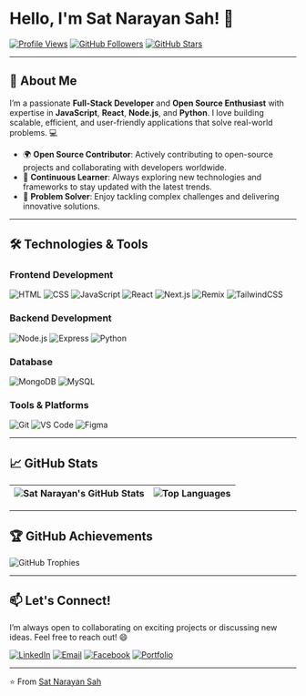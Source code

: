 # Hello, I'm Sat Narayan Sah! 👋

[![Profile Views](https://komarev.com/ghpvc/?username=SatNarayanSah&color=blue&label=Profile+Views)](https://github.com/SatNarayanSah)
[![GitHub Followers](https://img.shields.io/github/followers/SatNarayanSah?label=Follow&style=social)](https://github.com/SatNarayanSah)
[![GitHub Stars](https://img.shields.io/github/stars/SatNarayanSah?label=Stars&style=social)](https://github.com/SatNarayanSah)

---

## 🚀 **About Me**

I’m a passionate **Full-Stack Developer** and **Open Source Enthusiast** with expertise in **JavaScript**, **React**, **Node.js**, and **Python**. I love building scalable, efficient, and user-friendly applications that solve real-world problems. 💻

- 🌍 **Open Source Contributor**: Actively contributing to open-source projects and collaborating with developers worldwide.
- 🧠 **Continuous Learner**: Always exploring new technologies and frameworks to stay updated with the latest trends.
- 🚀 **Problem Solver**: Enjoy tackling complex challenges and delivering innovative solutions.

---

## 🛠️ **Technologies & Tools**

### **Frontend Development**
![HTML](https://img.shields.io/badge/HTML-E34F26?style=for-the-badge&logo=html5&logoColor=white)
![CSS](https://img.shields.io/badge/CSS-1572B6?style=for-the-badge&logo=css3&logoColor=white)
![JavaScript](https://img.shields.io/badge/JavaScript-F7DF1E?style=for-the-badge&logo=javascript&logoColor=black)
![React](https://img.shields.io/badge/React-61DAFB?style=for-the-badge&logo=react&logoColor=black)
![Next.js](https://img.shields.io/badge/Next.js-000000?style=for-the-badge&logo=nextdotjs&logoColor=white)
![Remix](https://img.shields.io/badge/Remix-000000?style=for-the-badge&logo=remix&logoColor=white)
![TailwindCSS](https://img.shields.io/badge/Tailwind_CSS-06B6D4?style=for-the-badge&logo=tailwind-css&logoColor=white)

### **Backend Development**
![Node.js](https://img.shields.io/badge/Node.js-339933?style=for-the-badge&logo=nodedotjs&logoColor=white)
![Express](https://img.shields.io/badge/Express-000000?style=for-the-badge&logo=express&logoColor=white)
![Python](https://img.shields.io/badge/Python-3776AB?style=for-the-badge&logo=python&logoColor=white)

### **Database**
![MongoDB](https://img.shields.io/badge/MongoDB-47A248?style=for-the-badge&logo=mongodb&logoColor=white)
![MySQL](https://img.shields.io/badge/MySQL-4479A1?style=for-the-badge&logo=mysql&logoColor=white)

### **Tools & Platforms**
![Git](https://img.shields.io/badge/Git-F05032?style=for-the-badge&logo=git&logoColor=white)
![VS Code](https://img.shields.io/badge/VS_Code-007ACC?style=for-the-badge&logo=visual-studio-code&logoColor=white)
![Figma](https://img.shields.io/badge/Figma-F24E1E?style=for-the-badge&logo=figma&logoColor=white)

---

## 📈 **GitHub Stats**

| ![Sat Narayan's GitHub Stats](https://github-readme-stats.vercel.app/api?username=SatNarayanSah&show_icons=true&theme=radical&hide_border=true) | ![Top Languages](https://github-readme-stats.vercel.app/api/top-langs/?username=SatNarayanSah&layout=compact&theme=radical&hide_border=true) |
|-----------------------------------------------------------------------------------------------------------------------------------------------|-------------------------------------------------------------------------------------------------------------------------------------------|

---

## 🏆 **GitHub Achievements**

![GitHub Trophies](https://github-profile-trophy.vercel.app/?username=SatNarayanSah&theme=radical&no-frame=true&row=2&column=4)

---



## 📫 **Let's Connect!**

I’m always open to collaborating on exciting projects or discussing new ideas. Feel free to reach out! 😄

[![LinkedIn](https://img.shields.io/badge/LinkedIn-0077B5?style=for-the-badge&logo=linkedin&logoColor=white)](https://www.linkedin.com/in/satnarayansah/)
[![Email](https://img.shields.io/badge/Email-D14836?style=for-the-badge&logo=gmail&logoColor=white)](mailto:satnarayan5166@gmail.com)
[![Facebook](https://img.shields.io/badge/Facebook-1877F2?style=for-the-badge&logo=facebook&logoColor=white)](https://www.facebook.com/SatNarayanSahOfficial/)
[![Portfolio](https://img.shields.io/badge/Portfolio-4285F4?style=for-the-badge&logo=google-chrome&logoColor=white)](https://satnarayansah.github.com)

---

⭐️ From [Sat Narayan Sah](https://github.com/SatNarayanSah)

